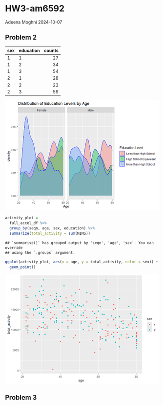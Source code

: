 HW3-am6592
================
Adeena Moghni
2024-10-07

## Problem 2

| sex | education | counts |
|:----|:----------|-------:|
| 1   | 1         |     27 |
| 1   | 2         |     34 |
| 1   | 3         |     54 |
| 2   | 1         |     28 |
| 2   | 2         |     23 |
| 2   | 3         |     59 |

![](HW_am6592_files/figure-gfm/unnamed-chunk-3-1.png)<!-- -->

``` r
activity_plot = 
  full_accel_df %>%
  group_by(seqn, age, sex, education) %>% 
  summarize(total_activity = sum(MIMS))
```

    ## `summarise()` has grouped output by 'seqn', 'age', 'sex'. You can override
    ## using the `.groups` argument.

``` r
ggplot(activity_plot, aes(x = age, y = total_activity, color = sex)) +
  geom_point()
```

![](HW_am6592_files/figure-gfm/unnamed-chunk-4-1.png)<!-- -->

## Problem 3
